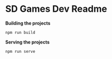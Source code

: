 # SD Games Dev Readme

**Building the projects**

`npm run build`

**Serving the projects**

`npm run serve`
